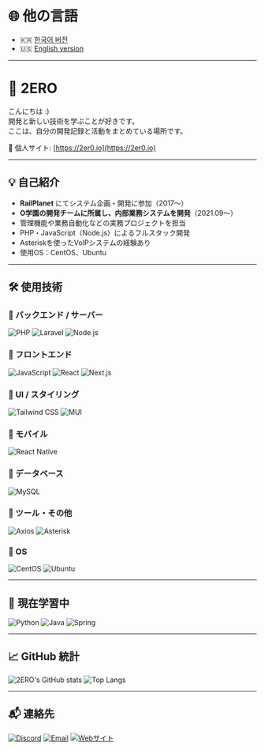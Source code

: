 # 🌐 他の言語

- 🇰🇷 [한국어 버전](./README.md)
- 🇺🇸 [English version](./README.en.md)

---

# 👋 2ERO

こんにちは :)  
開発と新しい技術を学ぶことが好きです。  
ここは、自分の開発記録と活動をまとめている場所です。

🔗 個人サイト: [https://2er0.io](https://2er0.io)

---

## 💡 自己紹介

- **RailPlanet** にてシステム企画・開発に参加（2017〜）  
- **O学園の開発チームに所属し、内部業務システムを開発**（2021.09〜）  
- 管理機能や業務自動化などの実務プロジェクトを担当  
- PHP・JavaScript（Node.js）によるフルスタック開発  
- Asteriskを使ったVoIPシステムの経験あり  
- 使用OS：CentOS、Ubuntu

---

## 🛠️ 使用技術

### 🔹 バックエンド / サーバー
![PHP](https://img.shields.io/badge/PHP-777BB4?style=flat&logo=php)
![Laravel](https://img.shields.io/badge/Laravel-FF2D20?style=flat&logo=laravel)
![Node.js](https://img.shields.io/badge/Node.js-339933?style=flat&logo=nodedotjs)

### 🔹 フロントエンド
![JavaScript](https://img.shields.io/badge/JavaScript-F7DF1E?style=flat&logo=javascript)
![React](https://img.shields.io/badge/React-61DAFB?style=flat&logo=react)
![Next.js](https://img.shields.io/badge/Next.js-000000?style=flat&logo=next.js)

### 🔹 UI / スタイリング
![Tailwind CSS](https://img.shields.io/badge/Tailwind_CSS-06B6D4?style=flat&logo=tailwind-css)
![MUI](https://img.shields.io/badge/MUI-007FFF?style=flat&logo=mui)

### 🔹 モバイル
![React Native](https://img.shields.io/badge/React_Native-61DAFB?style=flat&logo=react)

### 🔹 データベース
![MySQL](https://img.shields.io/badge/MySQL-4479A1?style=flat&logo=mysql)

### 🔹 ツール・その他
![Axios](https://img.shields.io/badge/Axios-5A29E4?style=flat)
![Asterisk](https://img.shields.io/badge/Asterisk-FF6600?style=flat&logo=asterisk)

### 🔹 OS
![CentOS](https://img.shields.io/badge/CentOS-262577?style=flat&logo=centos)
![Ubuntu](https://img.shields.io/badge/Ubuntu-E95420?style=flat&logo=ubuntu)

---

## 🧪 現在学習中

![Python](https://img.shields.io/badge/Python-3776AB?style=flat&logo=python)
![Java](https://img.shields.io/badge/Java-ED8B00?style=flat&logo=java)
![Spring](https://img.shields.io/badge/Spring-6DB33F?style=flat&logo=spring)

---

## 📈 GitHub 統計

![2ERO's GitHub stats](https://github-readme-stats.vercel.app/api?username=z3ro2201&show_icons=true&theme=default)
![Top Langs](https://github-readme-stats.vercel.app/api/top-langs/?username=z3ro2201&layout=compact)

---

## 📬 連絡先

[![Discord](https://img.shields.io/badge/Discord-umma__h-5865F2?style=flat&logo=discord&logoColor=white)](https://discord.com)
[![Email](https://img.shields.io/badge/Email-hello@2er0.io-EA4335?style=flat&logo=gmail&logoColor=white)](mailto:hello@2er0.io)
[![Webサイト](https://img.shields.io/badge/Website-2er0.io-000000?style=flat&logo=google-chrome&logoColor=white)](https://2er0.io)
